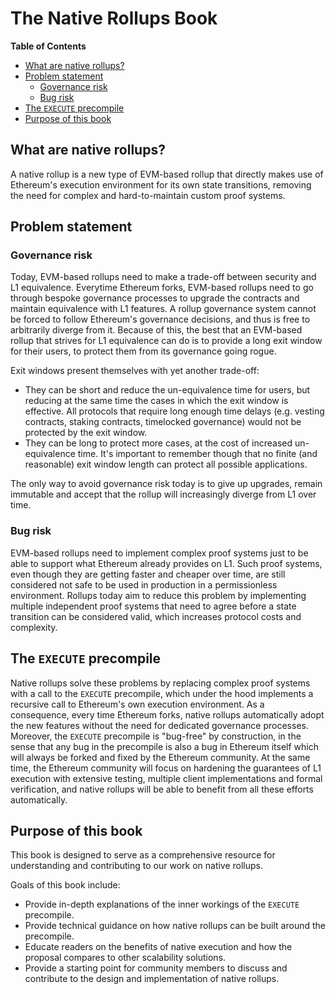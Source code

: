 # The Native Rollups Book

<!-- START doctoc generated TOC please keep comment here to allow auto update -->
<!-- DON'T EDIT THIS SECTION, INSTEAD RE-RUN doctoc TO UPDATE -->
**Table of Contents**

- [What are native rollups?](#what-are-native-rollups)
- [Problem statement](#problem-statement)
  - [Governance risk](#governance-risk)
  - [Bug risk](#bug-risk)
- [The `EXECUTE` precompile](#the-execute-precompile)
- [Purpose of this book](#purpose-of-this-book)

<!-- END doctoc generated TOC please keep comment here to allow auto update -->

## What are native rollups?

A native rollup is a new type of EVM-based rollup that directly makes use of Ethereum's execution environment for its own state transitions, removing the need for complex and hard-to-maintain custom proof systems.

## Problem statement

### Governance risk

Today, EVM-based rollups need to make a trade-off between security and L1 equivalence. Everytime Ethereum forks, EVM-based rollups need to go through bespoke governance processes to upgrade the contracts and maintain equivalence with L1 features. A rollup governance system cannot be forced to follow Ethereum's governance decisions, and thus is free to arbitrarily diverge from it. Because of this, the best that an EVM-based rollup that strives for L1 equivalence can do is to provide a long exit window for their users, to protect them from its governance going rogue.

Exit windows present themselves with yet another trade-off:
- They can be short and reduce the un-equivalence time for users, but reducing at the same time the cases in which the exit window is effective. All protocols that require long enough time delays (e.g. vesting contracts, staking contracts, timelocked governance) would not be protected by the exit window.
- They can be long to protect more cases, at the cost of increased un-equivalence time. It's important to remember though that no finite (and reasonable) exit window length can protect all possible applications.

The only way to avoid governance risk today is to give up upgrades, remain immutable and accept that the rollup will increasingly diverge from L1 over time.

### Bug risk

EVM-based rollups need to implement complex proof systems just to be able to support what Ethereum already provides on L1. Such proof systems, even though they are getting faster and cheaper over time, are still considered not safe to be used in production in a permissionless environment. Rollups today aim to reduce this problem by implementing multiple independent proof systems that need to agree before a state transition can be considered valid, which increases protocol costs and complexity.

## The `EXECUTE` precompile

Native rollups solve these problems by replacing complex proof systems with a call to the `EXECUTE` precompile, which under the hood implements a recursive call to Ethereum's own execution environment. As a consequence, every time Ethereum forks, native rollups automatically adopt the new features without the need for dedicated governance processes. Moreover, the `EXECUTE` precompile is "bug-free" by construction, in the sense that any bug in the precompile is also a bug in Ethereum itself which will always be forked and fixed by the Ethereum community. At the same time, the Ethereum community will focus on hardening the guarantees of L1 execution with extensive testing, multiple client implementations and formal verification, and native rollups will be able to benefit from all these efforts automatically.

## Purpose of this book

This book is designed to serve as a comprehensive resource for understanding and contributing to our work on native rollups.

Goals of this book include:

- Provide in-depth explanations of the inner workings of the `EXECUTE` precompile.
- Provide technical guidance on how native rollups can be built around the precompile.
- Educate readers on the benefits of native execution and how the proposal compares to other scalability solutions.
- Provide a starting point for community members to discuss and contribute to the design and implementation of native rollups.
